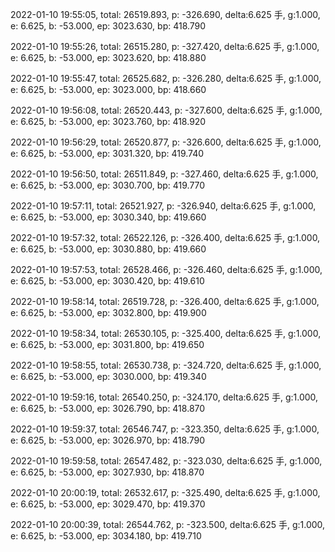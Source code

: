2022-01-10 19:55:05, total: 26519.893, p: -326.690, delta:6.625 手, g:1.000, e: 6.625, b: -53.000, ep: 3023.630, bp: 418.790

2022-01-10 19:55:26, total: 26515.280, p: -327.420, delta:6.625 手, g:1.000, e: 6.625, b: -53.000, ep: 3023.620, bp: 418.880

2022-01-10 19:55:47, total: 26525.682, p: -326.280, delta:6.625 手, g:1.000, e: 6.625, b: -53.000, ep: 3023.000, bp: 418.660

2022-01-10 19:56:08, total: 26520.443, p: -327.600, delta:6.625 手, g:1.000, e: 6.625, b: -53.000, ep: 3023.760, bp: 418.920

2022-01-10 19:56:29, total: 26520.877, p: -326.600, delta:6.625 手, g:1.000, e: 6.625, b: -53.000, ep: 3031.320, bp: 419.740

2022-01-10 19:56:50, total: 26511.849, p: -327.460, delta:6.625 手, g:1.000, e: 6.625, b: -53.000, ep: 3030.700, bp: 419.770

2022-01-10 19:57:11, total: 26521.927, p: -326.940, delta:6.625 手, g:1.000, e: 6.625, b: -53.000, ep: 3030.340, bp: 419.660

2022-01-10 19:57:32, total: 26522.126, p: -326.400, delta:6.625 手, g:1.000, e: 6.625, b: -53.000, ep: 3030.880, bp: 419.660

2022-01-10 19:57:53, total: 26528.466, p: -326.460, delta:6.625 手, g:1.000, e: 6.625, b: -53.000, ep: 3030.420, bp: 419.610

2022-01-10 19:58:14, total: 26519.728, p: -326.400, delta:6.625 手, g:1.000, e: 6.625, b: -53.000, ep: 3032.800, bp: 419.900

2022-01-10 19:58:34, total: 26530.105, p: -325.400, delta:6.625 手, g:1.000, e: 6.625, b: -53.000, ep: 3031.800, bp: 419.650

2022-01-10 19:58:55, total: 26530.738, p: -324.720, delta:6.625 手, g:1.000, e: 6.625, b: -53.000, ep: 3030.000, bp: 419.340

2022-01-10 19:59:16, total: 26540.250, p: -324.170, delta:6.625 手, g:1.000, e: 6.625, b: -53.000, ep: 3026.790, bp: 418.870

2022-01-10 19:59:37, total: 26546.747, p: -323.350, delta:6.625 手, g:1.000, e: 6.625, b: -53.000, ep: 3026.970, bp: 418.790

2022-01-10 19:59:58, total: 26547.482, p: -323.030, delta:6.625 手, g:1.000, e: 6.625, b: -53.000, ep: 3027.930, bp: 418.870

2022-01-10 20:00:19, total: 26532.617, p: -325.490, delta:6.625 手, g:1.000, e: 6.625, b: -53.000, ep: 3029.470, bp: 419.370

2022-01-10 20:00:39, total: 26544.762, p: -323.500, delta:6.625 手, g:1.000, e: 6.625, b: -53.000, ep: 3034.180, bp: 419.710